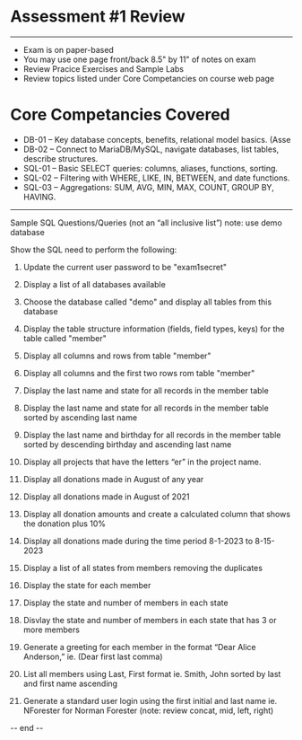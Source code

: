 
# Assessment #1 Review

---

- Exam is on paper-based
- You may use one page front/back 8.5" by 11" of notes on exam
- Review Pracice Exercises and Sample Labs
- Review topics listed under Core Competancies on course web page

# Core Competancies Covered
- DB-01 – Key database concepts, benefits, relational model basics. (Asse
- DB-02 – Connect to MariaDB/MySQL, navigate databases, list tables, describe structures.
- SQL-01 – Basic SELECT queries: columns, aliases, functions, sorting.
- SQL-02 – Filtering with WHERE, LIKE, IN, BETWEEN, and date functions.
- SQL-03 – Aggregations: SUM, AVG, MIN, MAX, COUNT, GROUP BY, HAVING.

---

Sample SQL Questions/Queries (not an “all inclusive list”)
note: use demo database

Show the SQL need to perform the following:

1. Update the current user password to be "exam1secret"
2. Display a list of all databases available
3. Choose the database called "demo" and display all tables from this database
4. Display the table structure information (fields, field types, keys) for the table called "member"
5. Display all columns and rows from table "member"
6. Display all columns and the first two rows rom table "member"

7. Display the last name and state for all records in the member table
8. Display the last name and state for all records in the member table sorted by ascending last name
9. Display the last name and birthday for all records in the member table sorted by descending birthday and ascending last name

10. Display all projects that have the letters “er” in the project name.
11. Display all donations made in August of any year
12. Display all donations made in August of 2021
13. Display all donation amounts and create a calculated column that shows the donation plus 10%

14. Display all donations made during the time period 8-1-2023 to 8-15-2023
15. Display a list of all states from members removing the duplicates
16. Display the state for each member
17. Display the state and number of members in each state
18. Disvlay the state and number of members in each state that has 3 or more members

19. Generate a greeting for each member in the format “Dear Alice Anderson,” ie. (Dear first last comma)
20. List all members using Last, First format ie. Smith, John sorted by last and first name ascending
21. Generate a standard user login using the first initial and last name ie. NForester for Norman Forester (note: review concat, mid, left, right)

-- end --

